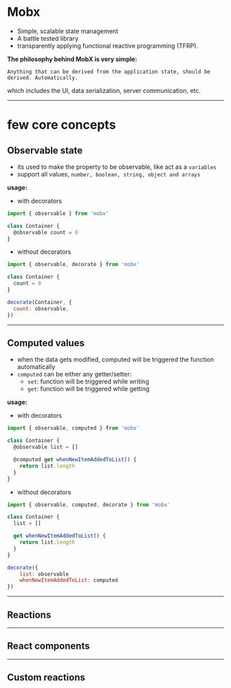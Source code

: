 # Mobx

- Simple, scalable state management
- A battle tested library
- transparently applying functional reactive programming (TFRP).

**The philosophy behind MobX is very simple:**

`Anything that can be derived from the application state, should be derived. Automatically.`

which includes the UI, data serialization, server communication, etc.

---

# few core concepts

## Observable state

- its used to make the property to be observable, like act as a `variables`
- support all values, `number, boolean, string, object and arrays`

**usage:**

- with decorators

```js
import { observable } from 'mobx'

class Container {
  @observable count = 0
}
```

- without decorators

```js
import { observable, decorate } from 'mobx'

class Container {
  count = 0
}

decorate(Container, {
  count: observable,
})
```

---

## Computed values

- when the data gets modified, computed will be triggered the function automatically
- `computed` can be either any getter/setter:
  - `set`: function will be triggered while writing
  - `get`: function will be triggered while getting

**usage:**

- with decorators

```js
import { observable, computed } from 'mobx'

class Container {
  @observable list = []

  @computed get whenNewItemAddedToList() {
    return list.length
  }
}
```

- without decorators

```js
import { observable, computed, decorate } from 'mobx'

class Container {
  list = []

  get whenNewItemAddedToList() {
    return list.length
  }
}

decorate({
    list: observable
    whenNewItemAddedToList: computed
})
```

---

## Reactions

---

## React components

---

## Custom reactions

```

```
